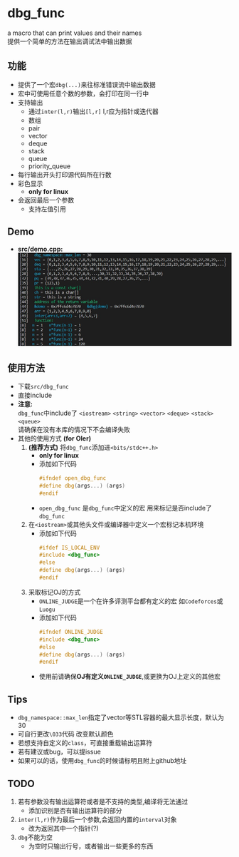 # dbg_func
a macro that can print values and their names  
提供一个简单的方法在输出调试法中输出数据

## 功能
* 提供了一个宏`dbg(...)`来往标准错误流中输出数据  
* 宏中可使用任意个数的参数，会打印在同一行中
* 支持输出
    + 通过`inter(l,r)`输出`[l,r]` l,r应为指针或迭代器
    + 数组
    + pair 
    + vector
    + deque
    + stack
    + queue
    + priority_queue
* 每行输出开头打印源代码所在行数
* 彩色显示 
    + **only for linux**
* 会返回最后一个参数
    + 支持左值引用

## Demo
* **src/demo.cpp:**
    ![demo_pic](pic/demo_pic.jpg)

## 使用方法
* 下载`src/dbg_func`
* 直接include
* **注意:**  
`dbg_func`中include了 `<iostream>` `<string>` `<vector>` `<deque>` `<stack>` `<queue>`  
请确保在没有本库的情况下不会编译失败
* 其他的使用方式 **(for OIer)**
    1. **(推荐方式)** 将`dbg_func`添加进`<bits/stdc++.h>`
        + **only for linux**
        + 添加如下代码
            ```cpp
            #ifndef open_dbg_func
            #define dbg(args...) (args)
            #endif
            ```
        + `open_dbg_func` 是`dbg_func`中定义的宏 用来标记是否include了`dbg_func`
    2. 在`<iostream>`或其他头文件或编译器中定义一个宏标记本机环境
        + 添加如下代码
            ```cpp
            #ifdef IS_LOCAL_ENV
            #include <dbg_func>
            #else 
            #define dbg(args...) (args)
            #endif
            ```
    3. 采取标记OJ的方式
        + `ONLINE_JUDGE`是一个在许多评测平台都有定义的宏 如`Codeforces`或`Luogu`
        + 添加如下代码
            ```cpp
            #ifndef ONLINE_JUDGE
            #include <dbg_func>
            #else 
            #define dbg(args...) (args)
            #endif
            ```
        + 使用前请确保**OJ有定义`ONLINE_JUDGE`**,或更换为OJ上定义的其他宏

## Tips
* `dbg_namespace::max_len`指定了vector等STL容器的最大显示长度，默认为30
* 可自行更改`\033`代码 改变默认颜色
* 若想支持自定义的`class`，可直接重载输出运算符
* 若有建议或bug，可以提issue
* 如果可以的话，使用`dbg_func`的时候请标明且附上github地址

## TODO
1. 若有参数没有输出运算符或者是不支持的类型,编译将无法通过
    - 添加识别是否有输出运算符的部分
2. `inter(l,r)`作为最后一个参数,会返回内置的`interval`对象
    - 改为返回其中一个指针(?)
3. `dbg`不能为空
    - 为空时只输出行号，或者输出一些更多的东西